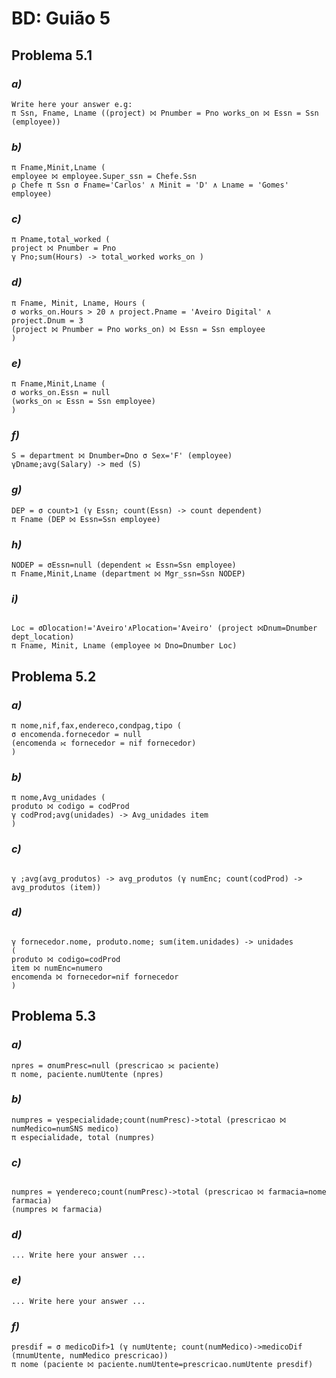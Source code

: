 # BD: Guião 5


## ​Problema 5.1
 
### *a)*

```
Write here your answer e.g:
π Ssn, Fname, Lname ((project) ⨝ Pnumber = Pno works_on ⨝ Essn = Ssn (employee))
```


### *b)* 

```
π Fname,Minit,Lname (
employee ⨝ employee.Super_ssn = Chefe.Ssn
ρ Chefe π Ssn σ Fname='Carlos' ∧ Minit = 'D' ∧ Lname = 'Gomes' employee)

```


### *c)* 

```
π Pname,total_worked (
project ⨝ Pnumber = Pno
γ Pno;sum(Hours) -> total_worked works_on )

```


### *d)* 

```
π Fname, Minit, Lname, Hours (
σ works_on.Hours > 20 ∧ project.Pname = 'Aveiro Digital' ∧ project.Dnum = 3
(project ⨝ Pnumber = Pno works_on) ⨝ Essn = Ssn employee
)
```


### *e)* 

```
π Fname,Minit,Lname (
σ works_on.Essn = null
(works_on ⟖ Essn = Ssn employee)
)

```


### *f)* 

```
S = department ⨝ Dnumber=Dno σ Sex='F' (employee)
γDname;avg(Salary) -> med (S)

```


### *g)* 

```
DEP = σ count>1 (γ Essn; count(Essn) -> count dependent)
π Fname (DEP ⨝ Essn=Ssn employee)
```


### *h)* 

```
NODEP = σEssn=null (dependent ⟖ Essn=Ssn employee)
π Fname,Minit,Lname (department ⨝ Mgr_ssn=Ssn NODEP)

```


### *i)* 

```

Loc = σDlocation!='Aveiro'∧Plocation='Aveiro' (project ⨝Dnum=Dnumber dept_location)
π Fname, Minit, Lname (employee ⨝ Dno=Dnumber Loc)

```


## ​Problema 5.2

### *a)*

```
π nome,nif,fax,endereco,condpag,tipo (
σ encomenda.fornecedor = null
(encomenda ⟖ fornecedor = nif fornecedor)
)
```

### *b)* 

```
π nome,Avg_unidades (
produto ⨝ codigo = codProd
γ codProd;avg(unidades) -> Avg_unidades item
)

```


### *c)* 

```

γ ;avg(avg_produtos) -> avg_produtos (γ numEnc; count(codProd) -> avg_produtos (item))

```


### *d)* 

```

γ fornecedor.nome, produto.nome; sum(item.unidades) -> unidades
(
produto ⨝ codigo=codProd 
item ⨝ numEnc=numero 
encomenda ⨝ fornecedor=nif fornecedor
)

```


## ​Problema 5.3

### *a)*

```
npres = σnumPresc=null (prescricao ⟗ paciente)
π nome, paciente.numUtente (npres)

```

### *b)* 

```
numpres = γespecialidade;count(numPresc)->total (prescricao ⨝ numMedico=numSNS medico)
π especialidade, total (numpres)

```


### *c)* 

```

numpres = γendereco;count(numPresc)->total (prescricao ⨝ farmacia=nome farmacia)
(numpres ⨝ farmacia)

```


### *d)* 

```
... Write here your answer ...
```

### *e)* 

```
... Write here your answer ...
```

### *f)* 

```
presdif = σ medicoDif>1 (γ numUtente; count(numMedico)->medicoDif (πnumUtente, numMedico prescricao))
π nome (paciente ⨝ paciente.numUtente=prescricao.numUtente presdif)

```
